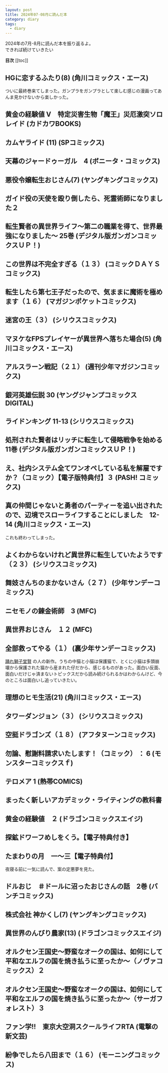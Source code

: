 ```yaml
---
layout: post
title: 2024年07-08月に読んだ本
category: diary
tags:
  - diary
---
```


2024年の7月-8月に読んだ本を振り返るよ。  
できれば続けていきたい

**目次**
[[toc]]

## HGに恋するふたり(8) (角川コミックス・エース)

<VPKindleDetails
  :details='[{"title":"HGに恋するふたり(8) (角川コミックス・エース)","authors":"工藤 マコト (著),矢立肇・富野由悠季 (その他)","publisher":"KADOKAWA","publishedAt":"2024/8/26","asin":"B0DCGLQSCP","seriesAsin":"B08L5T1C7G","imageUrl":"https://m.media-amazon.com/images/I/91rkczVegOL._SY522_.jpg"}]'/>

ついに最終巻来てしまった。ガンプラをガンプラとして楽しむ感じの漫画ってあんま見かけないから楽しかった。

## 黄金の経験値 V　特定災害生物「魔王」災厄激突ソロレイド (カドカワBOOKS)

<VPKindleDetails
  :details='[{"title":"黄金の経験値 V　特定災害生物「魔王」災厄激突ソロレイド (カドカワBOOKS)","authors":"原純 (著),fixro2n (イラスト)","publisher":"KADOKAWA","publishedAt":"2024/8/9","asin":"B0DC62YGPY","seriesAsin":"B0C1D5GRR1","imageUrl":"https://m.media-amazon.com/images/I/91UYIefSCfL._SY522_.jpg"}]'/>

## カムヤライド (11) (SPコミックス)

<VPKindleDetails
  :details='[{"title":"カムヤライド (11) (SPコミックス)","authors":"久正人 (著)","publisher":"リイド社","publishedAt":"2024/8/9","asin":"B0DBYMXNRF","seriesAsin":"B083YZ5NRK","imageUrl":"https://m.media-amazon.com/images/I/81ZqccMRIEL._SY522_.jpg"}]'/>

## 天幕のジャードゥーガル　4 (ボニータ・コミックス)

<VPKindleDetails
  :details='[{"title":"天幕のジャードゥーガル　4 (ボニータ・コミックス)","authors":"トマトスープ (著)","publisher":"秋田書店","publishedAt":"2024/8/16","asin":"B0D6YNQ3Y2","seriesAsin":"B0BBGQVMSX","imageUrl":"https://m.media-amazon.com/images/I/711RlqC6ZsL._SY522_.jpg"}]'/>

## 悪役令嬢転生おじさん(7) (ヤングキングコミックス)

<VPKindleDetails
  :details='[{"title":"悪役令嬢転生おじさん(7) (ヤングキングコミックス)","authors":"上山道郎 (著)","publisher":"少年画報社","publishedAt":"2024/8/5","asin":"B0D8SDWJYW","seriesAsin":"B09BDXVZFH","imageUrl":"https://m.media-amazon.com/images/I/91dQYdACRZL._SY522_.jpg"}]'/>

## ガイド役の天使を殴り倒したら、死霊術師になりました２

<VPKindleDetails
  :details='[{"title":"ガイド役の天使を殴り倒したら、死霊術師になりました２　～裏イベントを最速で引き当てた結果、世界が終焉を迎えるそうです～【電子書店共通特典SS付】 (アース・スターノベル)","authors":"エリーゼ (著),がわこ (イラスト)","publisher":"アース・スター エンターテイメント","publishedAt":"2024/8/20","asin":"B0DCGFW1RG","seriesAsin":"B0D3JK2LD7","imageUrl":"https://m.media-amazon.com/images/I/91xb+orhXCL._SY522_.jpg"}]'/>

## 転生賢者の異世界ライフ～第二の職業を得て、世界最強になりました～ 25巻 (デジタル版ガンガンコミックスＵＰ！)

<VPKindleDetails
  :details='[{"title":"転生賢者の異世界ライフ～第二の職業を得て、世界最強になりました～ 25巻 (デジタル版ガンガンコミックスＵＰ！)","authors":"進行諸島（GAノベル／SBクリエイティブ刊） (著),彭傑（Friendly Land） (著),風花風花 (著)","publisher":"スクウェア・エニックス","publishedAt":"2024/8/9","asin":"B0D81DPFTJ","seriesAsin":"B07MBJ6HZH","imageUrl":"https://m.media-amazon.com/images/I/81mfzSTllNL._SY522_.jpg"}]'/>

## この世界は不完全すぎる（１３） (コミックＤＡＹＳコミックス)

<VPKindleDetails
  :details='[{"title":"この世界は不完全すぎる（１３） (コミックＤＡＹＳコミックス)","authors":"左藤真通 (著)","publisher":"講談社","publishedAt":"2024/8/9","asin":"B0DBSVDXJT","seriesAsin":"B08R8MQVCV","imageUrl":"https://m.media-amazon.com/images/I/81KweQOULSL._SY522_.jpg"}]'/>

## 転生したら第七王子だったので、気ままに魔術を極めます（１６） (マガジンポケットコミックス)

<VPKindleDetails
  :details='[{"title":"転生したら第七王子だったので、気ままに魔術を極めます（１６） (マガジンポケットコミックス)","authors":"石沢庸介 (著),謙虚なサークル (著),メル。 (その他)","publisher":"講談社","publishedAt":"2024/8/7","asin":"B0DB788FZH","seriesAsin":"B0BX2TVD49","imageUrl":"https://m.media-amazon.com/images/I/91qkYF18FDL._SY522_.jpg"}]'/>

## 迷宮の王（３） (シリウスコミックス)

<VPKindleDetails
  :details='[{"title":"迷宮の王（３） (シリウスコミックス)","authors":"Ｋ９ (著),小林裕和 (著),支援ＢＩＳ (著)","publisher":"講談社","publishedAt":"2024/8/7","asin":"B0DB72K4VP","seriesAsin":"B0B2V8C4J5","imageUrl":"https://m.media-amazon.com/images/I/81mp8HZP94L._SY522_.jpg"}]'/>

## マヌケなFPSプレイヤーが異世界へ落ちた場合(5) (角川コミックス・エース)

<VPKindleDetails
  :details='[{"title":"マヌケなFPSプレイヤーが異世界へ落ちた場合(5) (角川コミックス・エース)","authors":"佐伯 淳一 (著),地雷原 (その他),UGUME (その他)","publisher":"KADOKAWA","publishedAt":"2024/8/9","asin":"B0DCB9V23V","seriesAsin":"B07FK7G9FL","imageUrl":"https://m.media-amazon.com/images/I/81clgu-ltOL._SY522_.jpg"}]'/>

## アルスラーン戦記（２１） (週刊少年マガジンコミックス)

<VPKindleDetails
  :details='[{"title":"アルスラーン戦記（２１） (週刊少年マガジンコミックス)","authors":"荒川弘 (著),田中芳樹 (著)","publisher":"講談社","publishedAt":"2024/8/7","asin":"B0DB7HHR4S","seriesAsin":"B07DYHWJR7","imageUrl":"https://m.media-amazon.com/images/I/817po6wgKLL._SY522_.jpg"}]'/>

## 銀河英雄伝説 30 (ヤングジャンプコミックスDIGITAL)

<VPKindleDetails
  :details='[{"title":"銀河英雄伝説 30 (ヤングジャンプコミックスDIGITAL)","authors":"田中芳樹 (著),藤崎竜 (著)","publisher":"集英社","publishedAt":"2024/8/19","asin":"B0D863K9L3","seriesAsin":"B07CQBFHGG","imageUrl":"https://m.media-amazon.com/images/I/71ujIbAcYyL._SY522_.jpg"}]'/>

## ライドンキング 11-13 (シリウスコミックス)

<VPKindleDetails
  :details='[{"title":"ライドンキング（１１） (シリウスコミックス)","authors":"馬場康誌 (著)","publisher":"講談社","publishedAt":"2023/10/6","asin":"B0CJRG5MW5","seriesAsin":"B07RWF9BBT","imageUrl":"https://m.media-amazon.com/images/I/91LMKGw2CML._SY522_.jpg"},{"title":"ライドンキング（１２） (シリウスコミックス)","authors":"馬場康誌 (著)","publisher":"講談社","publishedAt":"2024/3/8","asin":"B0CW18VNXG","seriesAsin":"B07RWF9BBT","imageUrl":"https://m.media-amazon.com/images/I/817CDzvRZPL._SY522_.jpg"},{"title":"ライドンキング（１３） (シリウスコミックス)","authors":"馬場康誌 (著)","publisher":"講談社","publishedAt":"2024/8/7","asin":"B0DB6Z3XYR","seriesAsin":"B07RWF9BBT","imageUrl":"https://m.media-amazon.com/images/I/91naRzNzT-L._SY522_.jpg"}]'/>

## 処刑された賢者はリッチに転生して侵略戦争を始める 11巻 (デジタル版ガンガンコミックスＵＰ！)

<VPKindleDetails
  :details='[{"title":"処刑された賢者はリッチに転生して侵略戦争を始める 11巻 (デジタル版ガンガンコミックスＵＰ！)","authors":"結城絡繰 (著),國友翔太郎 (著),白狼 (著)","publisher":"スクウェア・エニックス","publishedAt":"2024/8/6","asin":"B0D875HTZH","seriesAsin":"B091FFSQBT","imageUrl":"https://m.media-amazon.com/images/I/81lujrtfFbL._SY522_.jpg"}]'/>

## え、社内システム全てワンオペしている私を解雇ですか？（コミック）【電子版特典付】３ (PASH! コミックス)

<VPKindleDetails
  :details='[{"title":"え、社内システム全てワンオペしている私を解雇ですか？（コミック）【電子版特典付】３ (PASH! コミックス)","authors":"伊於 (著),下城米雪 (著),icchi (その他)","publisher":"主婦と生活社","publishedAt":"2024/8/2","asin":"B0D9L92J6T","seriesAsin":"B0C5HVXFJD","imageUrl":"https://m.media-amazon.com/images/I/811xM86VeAL._SY522_.jpg"}]'/>

## 真の仲間じゃないと勇者のパーティーを追い出されたので、辺境でスローライフすることにしました　12-14 (角川コミックス・エース)

これも終わってしまった。

<VPKindleDetails
  :details='[{"title":"真の仲間じゃないと勇者のパーティーを追い出されたので、辺境でスローライフすることにしました　（１２） (角川コミックス・エース)","authors":"池野雅博 (著),ざっぽん (その他),やすも (その他)","publisher":"KADOKAWA","publishedAt":"2023/12/26","asin":"B0CPPDSBBQ","seriesAsin":"B07WP6QRHM","imageUrl":"https://m.media-amazon.com/images/I/910T5P-NieL._SY522_.jpg"},{"title":"真の仲間じゃないと勇者のパーティーを追い出されたので、辺境でスローライフすることにしました　（１３） (角川コミックス・エース)","authors":"池野雅博 (著),ざっぽん (その他),やすも (その他)","publisher":"KADOKAWA","publishedAt":"2024/2/26","asin":"B0CV9MP4YK","seriesAsin":"B07WP6QRHM","imageUrl":"https://m.media-amazon.com/images/I/916HY-5u3EL._SY522_.jpg"},{"title":"真の仲間じゃないと勇者のパーティーを追い出されたので、辺境でスローライフすることにしました　（１４） (角川コミックス・エース)","authors":"池野雅博 (著),ざっぽん (その他),やすも (その他)","publisher":"KADOKAWA","publishedAt":"2024/8/26","asin":"B0DCNP626J","seriesAsin":"B07WP6QRHM","imageUrl":"https://m.media-amazon.com/images/I/91oFQDHz0EL._SY522_.jpg"}]'/>


## よくわからないけれど異世界に転生していたようです（２３） (シリウスコミックス)

<VPKindleDetails
  :details='[{"title":"よくわからないけれど異世界に転生していたようです（２３） (シリウスコミックス)","authors":"内々けやき (著),あし (著),カオミン (その他)","publisher":"講談社","publishedAt":"2024/9/9","asin":"B0DFG317FC","seriesAsin":"B08KWNS5KR","imageUrl":"https://m.media-amazon.com/images/I/81GCp0MxFHL._SY522_.jpg"}]'/>

## 舞妓さんちのまかないさん（２７） (少年サンデーコミックス)

<VPKindleDetails
  :details='[{"title":"舞妓さんちのまかないさん（２７） (少年サンデーコミックス)","authors":"小山愛子 (著)","publisher":"小学館","publishedAt":"2024/9/11","asin":"B0DDT6NJYG","seriesAsin":"B0753GXCNV","imageUrl":"https://m.media-amazon.com/images/I/81GbJJvZ0nL._SY522_.jpg"}]'/>

## ニセモノの錬金術師　3 (MFC)

<VPKindleDetails
  :details='[{"title":"ニセモノの錬金術師　3 (MFC)","authors":"うめ丸 (著),杉浦 次郎 (その他)","publisher":"KADOKAWA","publishedAt":"2024/9/21","asin":"B0DGFLBPRN","seriesAsin":"B0CRRVQNF6","imageUrl":"https://m.media-amazon.com/images/I/810Kv50RKoL._SY522_.jpg"}]'/>

## 異世界おじさん　１２ (MFC)

<VPKindleDetails
  :details='[{"title":"異世界おじさん　１２ (MFC)","authors":"殆ど死んでいる (著)","publisher":"KADOKAWA","publishedAt":"2024/9/21","asin":"B0DGFLVH2R","seriesAsin":"B07R8GQ8DZ","imageUrl":"https://m.media-amazon.com/images/I/91jg58kW5dL._SY522_.jpg"}]'/>

## 全部救ってやる（１） (裏少年サンデーコミックス)

[踊れ獅子堂賢](https://www.amazon.co.jp/gp/product/B0B7BBQL45?tag=codingfeline-22) の人の新作。うちの中猫と小猫は保護猫で、とくに小猫は多頭崩壊から保護された猫から産まれた仔だから、感じるものがあった。面白い反面、面白いだけじゃ済まないトピックスだから読み続けられるかはわからんけど、今のところは面白いし追っていきたい。

<VPKindleDetails
  :details='[{"title":"全部救ってやる（１） (裏少年サンデーコミックス)","authors":"常喜寝太郎 (著)","publisher":"小学館","publishedAt":"2024/9/11","asin":"B0DDSWK5JF","seriesAsin":"B0CW1BPJ3J","imageUrl":"https://m.media-amazon.com/images/I/81n+8Q626VL._SY522_.jpg"}]'/>

## 理想のヒモ生活(21) (角川コミックス・エース)

<VPKindleDetails
  :details='[{"title":"理想のヒモ生活(21) (角川コミックス・エース)","authors":"日月 ネコ (著),渡辺 恒彦（ヒーロー文庫／イマジカインフォス） (その他),文倉 十 (その他)","publisher":"KADOKAWA","publishedAt":"2024/10/4","asin":"B0DHJ4SVVF","seriesAsin":"B078MM7BQM","imageUrl":"https://m.media-amazon.com/images/I/91RnYYkuiGL._SY522_.jpg"}]'/>

## タワーダンジョン（３） (シリウスコミックス)

<VPKindleDetails
  :details='[{"title":"タワーダンジョン（３） (シリウスコミックス)","authors":"弐瓶勉 (著)","publisher":"講談社","publishedAt":"2024/10/8","asin":"B0DHXK2H5F","seriesAsin":"B0CN7D45PH","imageUrl":"https://m.media-amazon.com/images/I/81wFNcFInOL._SY522_.jpg"}]'/>

## 空挺ドラゴンズ（１８） (アフタヌーンコミックス)

<VPKindleDetails
  :details='[{"title":"空挺ドラゴンズ（１８） (アフタヌーンコミックス)","authors":"桑原太矩 (著)","publisher":"講談社","publishedAt":"2024/9/6","asin":"B0DF6YL22Z","seriesAsin":"B074CGC9RN","imageUrl":"https://m.media-amazon.com/images/I/915QYC8FQUL._SY522_.jpg"}]'/>

## 勿論、慰謝料請求いたします！（コミック） ： 6 (モンスターコミックスｆ)

<VPKindleDetails
  :details='[{"title":"勿論、慰謝料請求いたします！（コミック） ： 6 (モンスターコミックスｆ)","authors":"無糖党 (著),soy (著)","publisher":"双葉社","publishedAt":"2023/4/8","asin":"B0BX2ZYQBW","seriesAsin":"B07WCQSHV1","imageUrl":"https://m.media-amazon.com/images/I/81ZHq3qgvjL._SY522_.jpg"}]'/>

## テロメア 1 (熱帯COMICS)

<VPKindleDetails
  :details='[{"title":"テロメア 1 (熱帯COMICS)","authors":"鶴川 かきお (著)","publisher":"光文社","publishedAt":"2024/9/26","asin":"B0DGSY3KFZ","seriesAsin":"B0DHSRQL2N","imageUrl":"https://m.media-amazon.com/images/I/A1Fn9n7G+QL._SY522_.jpg"}]'/>

## まったく新しいアカデミック・ライティングの教科書

<VPKindleDetails
  :details='[{"title":"まったく新しいアカデミック・ライティングの教科書","authors":"阿部 幸大 (著)","publisher":"光文社","publishedAt":"2024/7/24","asin":"B0D97HJRT1","imageUrl":"https://m.media-amazon.com/images/I/71jZGIiIt4L._SY522_.jpg"}]'/>

## 黄金の経験値　２ (ドラゴンコミックスエイジ)

<VPKindleDetails
  :details='[{"title":"黄金の経験値　２ (ドラゴンコミックスエイジ)","authors":"霜月 汐 (著),原純 (その他),fixro2n (その他)","publisher":"KADOKAWA","publishedAt":"2024/10/9","asin":"B0DHZC2XCP","seriesAsin":"B0D2YF1W95","imageUrl":"https://m.media-amazon.com/images/I/91fpTmj54lL._SY522_.jpg"}]'/>

## 探鉱ドワーフめしをくう。【電子特典付き】

<VPKindleDetails
  :details='[{"title":"探鉱ドワーフめしをくう。【電子特典付き】","authors":"四方井ぬい (著)","publisher":"イースト・プレス","publishedAt":"2024/10/9","asin":"B0DF1WVH7R","imageUrl":"https://m.media-amazon.com/images/I/81STLbSLdqL._SY522_.jpg"}]'/>

## たまわりの月　一〜三【電子特典付】

<VPKindleDetails
  :details='[{"title":"たまわりの月　一【電子特典付】","authors":"界賀邑里 (著)","publisher":"イースト・プレス","publishedAt":"2022/11/12","asin":"B0BL3MZVDX","seriesAsin":"B0BMVYKPW5","imageUrl":"https://m.media-amazon.com/images/I/81TohjBt+dL._SY522_.jpg"},{"title":"たまわりの月　二【電子特典付き】","authors":"界賀邑里 (著)","publisher":"イースト・プレス","publishedAt":"2024/10/15","asin":"B0DBYQ7F81","seriesAsin":"B0BMVYKPW5","imageUrl":"https://m.media-amazon.com/images/I/81o8mEnUpVL._SY522_.jpg"},{"title":"たまわりの月　三【電子特典付き】","authors":"界賀邑里 (著)","publisher":"イースト・プレス","publishedAt":"2024/10/15","asin":"B0DBZ3ZPMD","seriesAsin":"B0BMVYKPW5","imageUrl":"https://m.media-amazon.com/images/I/81QyZ3bjImL._SY522_.jpg"}]'/>

夜寝る前に一気に読んで、案の定悪夢を見た。


## ドルおじ　＃ドールに沼ったおじさんの話　2巻 (バンチコミックス)

<VPKindleDetails
  :details='[{"title":"ドルおじ　＃ドールに沼ったおじさんの話　2巻 (バンチコミックス)","authors":"さとうはるみ (著)","publisher":"新潮社","publishedAt":"2024/4/9","asin":"B0CW18QPRD","seriesAsin":"B0CJY99S2F","imageUrl":"https://m.media-amazon.com/images/I/91h8B-yx2SL._SY522_.jpg"}]'/>

## 株式会社 神かくし(7) (ヤングキングコミックス)

<VPKindleDetails
  :details='[{"title":"株式会社 神かくし(7) (ヤングキングコミックス)","authors":"片山陽介 (著)","publisher":"少年画報社","publishedAt":"2024/10/9","asin":"B0DG4RGVQD","seriesAsin":"B0BKZ3LFJK","imageUrl":"https://m.media-amazon.com/images/I/81iojzUy3pL._SY522_.jpg"}]'/>


## 異世界のんびり農家(13) (ドラゴンコミックスエイジ)

<VPKindleDetails
  :details='[{"title":"異世界のんびり農家(13) (ドラゴンコミックスエイジ)","authors":"剣 康之 (著),内藤 騎之介 (その他),やすも (その他)","publisher":"KADOKAWA","publishedAt":"2024/9/9","asin":"B0DF6ZY6GX","seriesAsin":"B08DCWRKQ2","imageUrl":"https://m.media-amazon.com/images/I/81V0zX0khDL._SY522_.jpg"}]'/>

## オルクセン王国史～野蛮なオークの国は、如何にして平和なエルフの国を焼き払うに至ったか～（ノヴァコミックス）２

<VPKindleDetails
  :details='[{"title":"オルクセン王国史～野蛮なオークの国は、如何にして平和なエルフの国を焼き払うに至ったか～（ノヴァコミックス）２","authors":"樽見京一郎 (著),野上武志 (著),THORES柴本 (著)","publisher":"一二三書房","publishedAt":"2024/9/25","asin":"B0DHGBTGGL","seriesAsin":"B0D54TG78Z","imageUrl":"https://m.media-amazon.com/images/I/81cbAP-kpSL._SY522_.jpg"}]'/>

## オルクセン王国史～野蛮なオークの国は、如何にして平和なエルフの国を焼き払うに至ったか～（サーガフォレスト）３

<VPKindleDetails
  :details='[{"title":"オルクセン王国史～野蛮なオークの国は、如何にして平和なエルフの国を焼き払うに至ったか～（サーガフォレスト）３","authors":"樽見京一郎 (著),THORES柴本 (イラスト)","publisher":"一二三書房","publishedAt":"2024/10/15","asin":"B0DJQK5P6D","imageUrl":"https://m.media-amazon.com/images/I/91hWLJvrqQL._SY522_.jpg"}]'/>

## ファン学!!　東京大空洞スクールライフRTA (電撃の新文芸)

<VPKindleDetails
  :details='[{"title":"ファン学!!　東京大空洞スクールライフRTA (電撃の新文芸)","authors":"川上 稔 (著),さとやす（ＴＥＮＫＹ） (イラスト)","publisher":"KADOKAWA","publishedAt":"2024/10/17","asin":"B0DJCR1ST6","imageUrl":"https://m.media-amazon.com/images/I/81YdhMxWFcL._SY522_.jpg"}]'/>

## 紛争でしたら八田まで（１６） (モーニングコミックス)

<VPKindleDetails
  :details='[{"title":"紛争でしたら八田まで（１６） (モーニングコミックス)","authors":"田素弘 (著)","publisher":"講談社","publishedAt":"2024/10/22","asin":"B0DJQC3R75","seriesAsin":"B08B892JJG","imageUrl":"https://m.media-amazon.com/images/I/812slU+VdVL._SY522_.jpg"}]'/>
